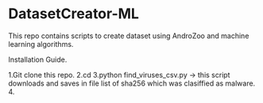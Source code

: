 # DatasetCreator-ML
This repo contains scripts to create dataset using AndroZoo and machine learning algorithms.

Installation Guide.

1.Git clone this repo.
2.cd <repo>
3.python find_viruses_csv.py -> this script downloads and saves in file list of sha256 which was clasiffied as malware.
4.

